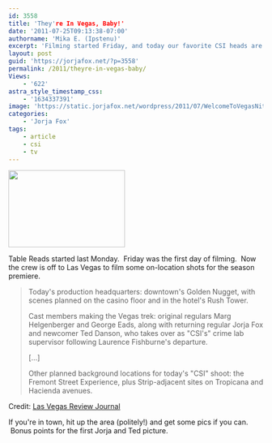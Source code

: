 ```yaml
---
id: 3558
title: 'They're In Vegas, Baby!'
date: '2011-07-25T09:13:38-07:00'
authorname: 'Mika E. (Ipstenu)'
excerpt: 'Filming started Friday, and today our favorite CSI heads are off in Vegas to film at the Golden Nugget.'
layout: post
guid: 'https://jorjafox.net/?p=3558'
permalink: /2011/theyre-in-vegas-baby/
Views:
    - '622'
astra_style_timestamp_css:
    - '1634337391'
image: 'https://static.jorjafox.net/wordpress/2011/07/WelcomeToVegasNite.jpeg'
categories:
    - 'Jorja Fox'
tags:
    - article
    - csi
    - tv
---
```


<img class="aligncenter" title="WelcomeToVegasNite" src="//static.jorjafox.net/wordpress/2011/07/WelcomeToVegasNite-211x140.jpeg" alt="" width="230" height="152" />

Table Reads started last Monday.  Friday was the first day of filming.  Now the crew is off to Las Vegas to film some on-location shots for the season premiere.
<blockquote>Today's production headquarters: downtown's Golden Nugget, with scenes planned on the casino floor and in the hotel's Rush Tower.

Cast members making the Vegas trek: original regulars Marg Helgenberger and George Eads, along with returning regular Jorja Fox and newcomer Ted Danson, who takes over as "CSI's" crime lab supervisor following Laurence Fishburne's departure.

[...]

Other planned background locations for today's "CSI" shoot: the Fremont Street Experience, plus Strip-adjacent sites on Tropicana and Hacienda avenues.</blockquote>
Credit: <a href="http://www.lvrj.com/neon/-csi-shooting-at-golden-nugget-126103533.html">Las Vegas Review Journal</a>

If you're in town, hit up the area (politely!) and get some pics if you can.  Bonus points for the first Jorja and Ted picture.
